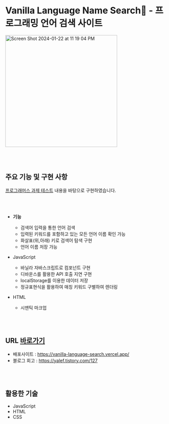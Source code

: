 # Vanilla Language Name Search🍦 - 프로그래밍 언어 검색 사이트



<img width="349" alt="Screen Shot 2024-01-22 at 11 19 04 PM" src="https://github.com/yerinra/vanilla-photo-search/assets/132549100/be666e0c-7374-4f20-885a-119d9e7b30fb">


<br></br>

## 주요 기능 및 구현 사항

[프로그래머스 과제 테스트](https://school.programmers.co.kr/skill_check_assignments/298) 내용을 바탕으로 구현하였습니다.

<br></br>
- **기능**
  - 검색어 입력을 통한 언어 검색
  - 입력된 키워드를 포함하고 있는 모든 언어 이름 확인 가능
  - 화살표(위,아래) 키로 검색어 탐색 구현
  - 언어 이름 저장 가능
 
- JavaScript 
  - 바닐라 자바스크립트로 컴포넌트 구현
  - 디바운스를 활용한 API 호출 지연 구현
  - localStorage를 이용한 데이터 저장
  - 정규표현식을 활용하여 매칭 키워드 구별하여 렌더링
- HTML
  - 시맨틱 마크업
 


<br></br>

## URL [바로가기](https://vanilla-language-search.vercel.app)
- 배포사이트 : https://vanilla-language-search.vercel.app/
- 블로그 회고 : https://yalef.tistory.com/127


<br></br>
## 활용한 기술
- JavaScript
- HTML
- CSS
<br><br/>

<!-- 1. 프로젝트 개발 환경 설정하기
    참고 블로그 링크
    https://jinhyukoo.github.io/web/2021/06/20/프로젝트환경설정.html
 2. -->
